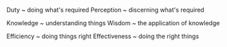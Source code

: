 Duty ~ doing what's required
Perception ~ discerning what's required

Knowledge ~ understanding things
Wisdom ~ the application of knowledge

Efficiency ~ doing things right
Effectiveness ~ doing the right things


